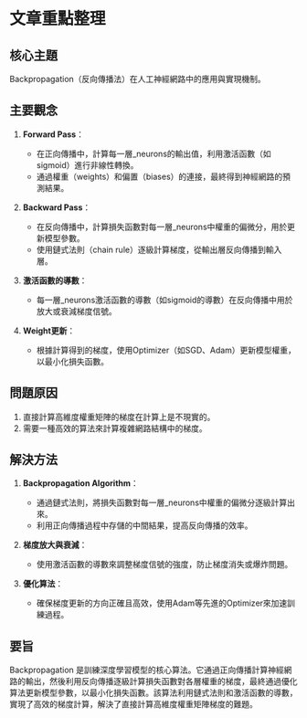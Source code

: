 # 文章重點整理

## 核心主題
Backpropagation（反向傳播法）在人工神經網路中的應用與實現機制。

## 主要觀念
1. **Forward Pass**：
   - 在正向傳播中，計算每一層_neurons的輸出值，利用激活函數（如sigmoid）進行非線性轉換。
   - 通過權重（weights）和偏置（biases）的連接，最終得到神經網路的預測結果。

2. **Backward Pass**：
   - 在反向傳播中，計算損失函數對每一層_neurons中權重的偏微分，用於更新模型參數。
   - 使用鏈式法則（chain rule）逐級計算梯度，從輸出層反向傳播到輸入層。

3. **激活函數的導數**：
   - 每一層_neurons激活函數的導數（如sigmoid的導數）在反向傳播中用於放大或衰減梯度信號。

4. **Weight更新**：
   - 根據計算得到的梯度，使用Optimizer（如SGD、Adam）更新模型權重，以最小化損失函數。

## 問題原因
1. 直接計算高維度權重矩陣的梯度在計算上是不現實的。
2. 需要一種高效的算法來計算複雜網路結構中的梯度。

## 解決方法
1. **Backpropagation Algorithm**：
   - 通過鏈式法則，將損失函數對每一層_neurons中權重的偏微分逐級計算出來。
   - 利用正向傳播過程中存儲的中間結果，提高反向傳播的效率。

2. **梯度放大與衰減**：
   - 使用激活函數的導數來調整梯度信號的強度，防止梯度消失或爆炸問題。

3. **優化算法**：
   - 確保梯度更新的方向正確且高效，使用Adam等先進的Optimizer來加速訓練過程。

## 要旨
Backpropagation 是訓練深度學習模型的核心算法。它通過正向傳播計算神經網路的輸出，然後利用反向傳播逐級計算損失函數對各層權重的梯度，最終通過優化算法更新模型參數，以最小化損失函數。該算法利用鏈式法則和激活函數的導數，實現了高效的梯度計算，解決了直接計算高維度權重矩陣梯度的難題。
